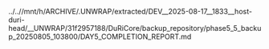 ../..//mnt/h/ARCHIVE/.UNWRAP/extracted/DEV__2025-08-17__1833__host-duri-head/__UNWRAP/31f2957188/DuRiCore/backup_repository/phase5_5_backup_20250805_103800/DAY5_COMPLETION_REPORT.md